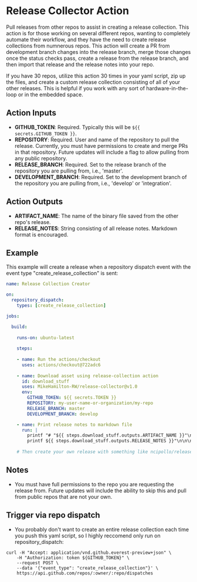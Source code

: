 # Release Collector Action
Pull releases from other repos to assist in creating a release collection. This action is for those working on several different repos, wanting to completely automate their workflow, and they have the need to create release collections from numnerous repos. This action will create a PR from development branch changes into the release branch, merge those changes once the status checks pass, create a release from the release branch, and then import that release and the release notes into your repo.  

If you have 30 repos, utilize this action 30 times in your yaml script, zip up the files, and create a custom release collection consisting of all of your other releases. This is helpful if you work with any sort of hardware-in-the-loop or in the embedded space.


## Action Inputs
- **GITHUB_TOKEN**: Required. Typically this will be `${{ secrets.GITHUB_TOKEN }}`.
- **REPOSITORY**: Required. User and name of the repository to pull the release. Currently, you must have permissions to create and merge PRs in that repository. Future updates will include a flag to allow pulling from any public repository.
- **RELEASE_BRANCH**: Required. Set to the release branch of the repository you are pulling from, i.e., 'master'.
- **DEVELOPMENT_BRANCH**: Required. Set to the development branch of the repository you are pulling from, i.e., 'develop' or 'integration'.


## Action Outputs
- **ARTIFACT_NAME**: The name of the binary file saved from the other repo's release.
- **RELEASE_NOTES**: String consisting of all release notes. Markdown format is encouraged.


## Example
This example will create a release when a repository dispatch event with the event type "create_release_collection" is sent:

```yml
name: Release Collection Creator

on:
  repository_dispatch:
    types: [create_release_collection]

jobs:

  build:
  
    runs-on: ubuntu-latest
    
    steps:
    
    - name: Run the actions/checkout
      uses: actions/checkout@722adc6
      
    - name: Download asset using release-collection action
      id: download_stuff
      uses: MikeHamilton-RW/release-collector@v1.0
      env:
        GITHUB_TOKEN: ${{ secrets.TOKEN }}
        REPOSITORY: my-user-name-or-organization/my-repo
        RELEASE_BRANCH: master
        DEVELOPMENT_BRANCH: develop

    - name: Print release notes to markdown file
      run: |
        printf "# "${{ steps.download_stuff.outputs.ARTIFACT_NAME }}"\n\n" >> ReleaseNotes.md
        printf ${{ steps.download_stuff.outputs.RELEASE_NOTES }}"\n\n\n" >> ReleaseNotes.md
    
    # Then create your own release with something like ncipollo/release-action
```

## Notes
- You must have full permissions to the repo you are requesting the release from. Future updates will include the ability to skip this and pull from public repos that are not your own.


## Trigger via repo dispatch
- You probably don't want to create an entire release collection each time you push this yaml script, so I highly reccomend only run on repository_dispatch:
```
curl -H "Accept: application/vnd.github.everest-preview+json" \
    -H "Authorization: token ${GITHUB_TOKEN}" \
    --request POST \
    --data '{"event_type": "create_release_collection"}' \
    https://api.github.com/repos/:owner/:repo/dispatches
```  
